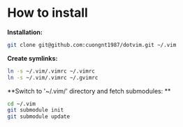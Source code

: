 # How to install

**Installation:**

```bash
git clone git@github.com:cuongnt1987/dotvim.git ~/.vim
```

**Create symlinks:**
```bash
ln -s ~/.vim/.vimrc ~/.vimrc
ln -s ~/.vim/.vimrc ~/.gvimrc
```
**Switch to '~/.vim/' directory and fetch submodules: **

```bash
cd ~/.vim
git submodule init
git submodule update
```

